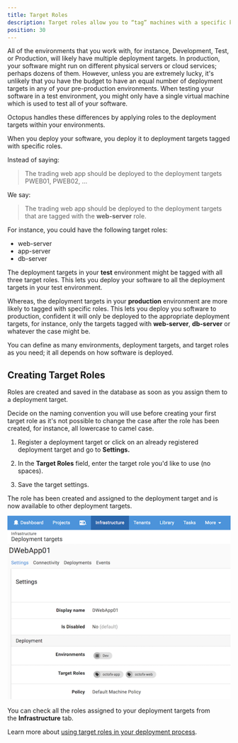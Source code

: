 ```yaml
---
title: Target Roles
description: Target roles allow you to “tag” machines with a specific keyword which can be used in your deployments.
position: 30
---
```


All of the environments that you work with, for instance, Development, Test, or Production, will likely have multiple deployment targets. In production, your software might run on different physical servers or cloud services; perhaps dozens of them. However, unless you are extremely lucky, it's unlikely that you have the budget to have an equal number of deployment targets in any of your pre-production environments. When testing your software in a test environment, you might only have a single virtual machine which is used to test all of your software.

Octopus handles these differences by applying roles to the deployment targets within your environments.

When you deploy your software, you deploy it to deployment targets tagged with specific roles.

Instead of saying:

> The trading web app should be deployed to the deployment targets PWEB01, PWEB02, ...

We say:

> The trading web app should be deployed to the deployment targets that are tagged with the **web-server** role.

For instance, you could have the following target roles:

- web-server
- app-server
- db-server

The deployment targets in your **test** environment might be tagged with all three target roles. This lets you deploy your software to all the deployment targets in your test environment.

Whereas, the deployment targets in your **production** environment are more likely to tagged with specific roles. This lets you deploy you software to production, confident it will only be deployed to the appropriate deployment targets, for instance, only the targets tagged with **web-server**, **db-server** or whatever the case might be.

You can define as many environments, deployment targets, and target roles as you need; it all depends on how software is deployed.

## Creating Target Roles

Roles are created and saved in the database as soon as you assign them to a deployment target.

Decide on the naming convention you will use before creating your first target role as it's not possible to change the case after the role has been created, for instance, all lowercase to camel case.

1) Register a deployment target or click on an already registered deployment target and go to **Settings.**

2) In the **Target Roles** field, enter the target role you'd like to use (no spaces).

3) Save the target settings.

The role has been created and assigned to the deployment target and is now available to other deployment targets.

![](target-roles.png "width=500")

You can check all the roles assigned to your deployment targets from the **Infrastructure** tab.

Learn more about [using target roles in your deployment process](/docs/deployment-process/steps/using-target-roles-in-deployment-steps.md).
